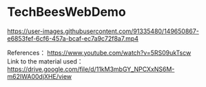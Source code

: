 <h1>TechBeesWebDemo</h1>



https://user-images.githubusercontent.com/91335480/149650867-e6853fef-6cf6-457a-bcaf-ec7a9c72f8a7.mp4




References： https://www.youtube.com/watch?v=5RS09ukTscw
<br>
Link to the material used： https://drive.google.com/file/d/11kM3mbGY_NPCXxNS6M-m62IWA00djXHE/view
